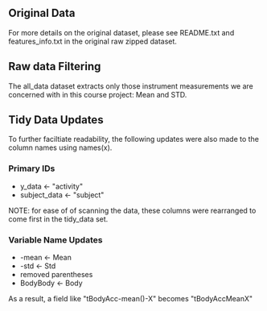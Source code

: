 ## Original Data

For more details on the original dataset, please see README.txt and
features_info.txt in the original raw zipped dataset.

## Raw data Filtering

The all_data dataset extracts only those instrument measurements we are concerned with in this course project:   Mean and STD.   

## Tidy Data Updates

To further faciltiate readability, the following updates were also made to the column names using 
names(x).   

### Primary IDs

*  y_data <- "activity"
*  subject_data <- "subject"

NOTE:  for ease of of scanning the data, these columns were rearranged to come 
first in the tidy_data set.

### Variable Name Updates

*  -mean <- Mean
*  -std <- Std
*  removed parentheses
*  BodyBody <- Body

As a result, a field like "tBodyAcc-mean()-X" becomes "tBodyAccMeanX"

